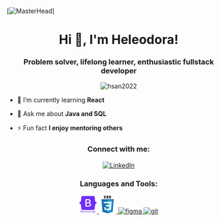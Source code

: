 [![MasterHead](https://cdn.sanity.io/images/tlr8oxjg/production/1ca7b34a8d5308a03ae186dfe72caabce0327fe2-1456x816.png?w=3840&q=80&fit=clip&auto=format)]

<h1 align="center">Hi 👋, I'm Heleodora!</h1>
<h3 align="center">Problem solver, lifelong learner, enthusiastic fullstack developer</h3>

<p align="center"> <img src="https://komarev.com/ghpvc/?username=hsan2022&label=Profile%20views&color=0e75b6&style=flat" alt="hsan2022" /> </p>

- 🌱 I’m currently learning **React**

- 💬 Ask me about **Java and SQL**

- ⚡ Fun fact **I enjoy mentoring others**

<h3 align="center">Connect with me:</h3>
<p align="center">
<a href="https://www.linkedin.com/in/heleodora-s-orduno/" target="_blank"><img align="center" src="https://raw.githubusercontent.com/rahuldkjain/github-profile-readme-generator/master/src/images/icons/Social/linked-in-alt.svg" alt="LinkedIn" height="30" width="40" /></a>
</p>

<h3 align="center">Languages and Tools:</h3>
<p align="center"> 
  <a href="https://getbootstrap.com" target="_blank" rel="noreferrer"> <img src="https://raw.githubusercontent.com/devicons/devicon/master/icons/bootstrap/bootstrap-plain-wordmark.svg" alt="bootstrap" width="40" height="40"/> </a> 
  <a href="https://www.w3schools.com/css/" target="_blank" rel="noreferrer"> <img src="https://raw.githubusercontent.com/devicons/devicon/master/icons/css3/css3-original-wordmark.svg" alt="css3" width="40" height="40"/> </a> 
  <a href="https://www.figma.com/" target="_blank" rel="noreferrer"> <img src="https://www.vectorlogo.zone/logos/figma/figma-icon.svg" alt="figma" width="40" height="40"/> </a> 
  <a href="https://git-scm.com/" target="_blank" rel="noreferrer"> <img src="https://www.vectorlogo.zone/logos/git-scm/git-scm-icon.svg" alt="git" width="40" height="40"/> </a> 
  <a href="https://www.w3.org/html/" target="_blank" rel="noreferrer"> <img src="https://raw.githubusercontent.com/devicons/devicon/master/ic
